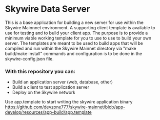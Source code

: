 # Skywire Data Server
This is a base application for building a new server for use within the Skywire Mainnnet environment.
A supporting client template is available to use for testing and to build your client app. The purpose is to provide a minimum 
viable working template for you to use to use to build your own server. The templates are meant to be used to build apps that will be compiled and run within the Skywire Mainnet directory via "make build/make install" commands and configuration is to be done in the skywire-config.json file.

### With  this repository you can:
- Build an application server (web, database, other)
- Build a client to test application server
- Deploy on the Skywire network

Use app.template to start writing the skywire application binary
https://github.com/devzone777/skywire-mainnet/blob/app-develop/resources/app-build/app.template
